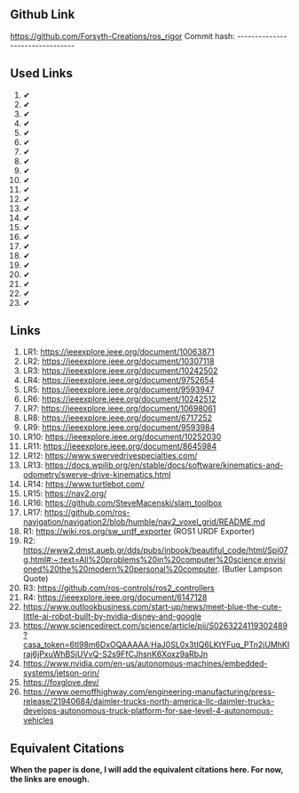 <!-- Structure of Lit Review:

- Synthesis 
- Critique
- Contrast
- Connection
- Gaps in Literature that My Research Addresses (My Niche)


* A well-constrained system is an intelligent and useful system

Links and Notes:

# Swerve Drive

(LR1) https://ieeexplore.ieee.org/document/10063871
    - Fuzzy logic control for swerve drive robots
    - I don't understand why they used fuzzy logic. Why not use PID instead, and if you want the motor to move fast or slow than you can just use a threshold that you wouldn't want the motor to exceed.
    - It also doesn't generalize to continuous angular control, as it's focus is on discrete values of the steering angle
    - Rise time of angle set seems really long, I don't understand why it was almost 9 seconds

(LR2) https://ieeexplore.ieee.org/document/10307118
    - Term "Azimuth Motors" used to describe swerve drive motors
    - They talk about the construction of their differential drive in this paper, and how other people put the motor directly on the wheel itself. I could also talk about this
    - They use gears for all their things, whereas mine is a belt system
    - 3D printed hubs
    - Their drive motor is going to get its wiring caught the more the wheel pivots, which is a problem I don't have to deal with
    - Their math was good, I used a great deal of that to inspire mine
    - I largely agree with their architecture. I like the distributed motor drivers, but that is almost a default decision with dealing with BLDC
    - They used a joystick, I used Nav2 and ROS2
    - I use a modulous operator to govern the critical point of change between 6.27 and 0 radians, they use some 'if' statement logic

(LR3) https://ieeexplore.ieee.org/document/10242502
    - Great interpretation of brushless DC motor requimrenets given the robot specifications
    - Also using a slip ring for the wiring, which doesn't make sense. They could've avoided that whole design by using the encoder directly on the motor, and enabling a homing sequence in the event of belt slippage
    - BTN Driver
    - They used PID tuning for their drive and steering motors, smart. Maybe I should also do this. It would be a nice addition/give extra data to the thesis

(LR4) https://ieeexplore.ieee.org/document/9752654
    - Seriously not useful. Too many open-ended statements, honestly just a summary of the state of the art. No real conclusions or anything useful

(LR5) https://ieeexplore.ieee.org/document/9593947
    - Great idea to use straight line tragectories to validate the control system. I should do this too, if time allows
    ( I could talk about tuning the Nav2 params to make the vehicle get there faster)

(LR6) https://ieeexplore.ieee.org/document/10242512
    - Discussion of error when trying to achieve a certain x and y position. However, this error condition is handled within Nav2, where it determines if it needs to re-plan based on the achieved final position
    - It also did planned trajectory path testing, which I could absolutely do

(LR7) https://ieeexplore.ieee.org/document/10698061
    - Drive motor is not in a differential drive format, and will cause wires to get caught in the wheel. I don't have this problem, as my motors are on the outside of the wheel, and the wires are routed through the chassis
    - Their communication schema was interesting with a PS4 controller, I can show my webapp as a counterpoint to this

(LR8) https://ieeexplore.ieee.org/document/6717252
    - A single motor that drives all the pivots by a chain? Yeah, that's not a good idea mechanically. Especially at this scale, without using tensioners
    - Actually, I don't like their design, but they had some great insight into managing battery consumption and power management. I should look into this more

# Navigation in ROS

(LR9) https://ieeexplore.ieee.org/document/9593984
    - This is just a turtlebot. They have an RPLidar (equivalent) on the top of the robot, and a Raspberry Pi Pico. Using Micro-Ros. Using Cartographer (Google I think?).  

(LR10) https://ieeexplore.ieee.org/document/10252030
    - Dynamic actors in the environment with the robot. HuNav agents
    - Slightly out of scope, I think making this work with my setup would cause a large delay. I'd like to talk about the intents of this paper, though, and suggest ways Nav2 might be able to do this. Maybe I can spawn a random box in the environment and have the robot navigate around it dynamically?

(LR11) https://ieeexplore.ieee.org/document/8645984
    - This experimented with changed the sensor set (Lidar or Lidar + RGB-D Camera).
    - Once the wheels are PID tuned, I could play around with max speed and how that impacts the straight line error

(LR12) https://www.swervedrivespecialties.com/

(LR13) https://docs.wpilib.org/en/stable/docs/software/kinematics-and-odometry/swerve-drive-kinematics.html

(LR14) https://www.turtlebot.com/

(LR15) https://nav2.org/

(LR16) https://github.com/SteveMacenski/slam_toolbox

(LR17) https://github.com/ros-navigation/navigation2/blob/humble/nav2_voxel_grid/README.md

-->


## Github Link

https://github.com/Forsyth-Creations/ros_rigor
Commit hash: --------------------------------

## Used Links

1. ✔
2. ✔ 
3. ✔
4. ✔
5. ✔
6. ✔
7. ✔
8. ✔
9. ✔
10. ✔
11. ✔
12. ✔
13. ✔
14. ✔
15. ✔
16. ✔
17. ✔
18. ✔
19. ✔
20. ✔
21. ✔
22. ✔
23. ✔

## Links

1. LR1: https://ieeexplore.ieee.org/document/10063871
2. LR2: https://ieeexplore.ieee.org/document/10307118
3. LR3: https://ieeexplore.ieee.org/document/10242502
4. LR4: https://ieeexplore.ieee.org/document/9752654
5.  LR5: https://ieeexplore.ieee.org/document/9593947
6. LR6: https://ieeexplore.ieee.org/document/10242512
7.  LR7: https://ieeexplore.ieee.org/document/10698061
8.  LR8: https://ieeexplore.ieee.org/document/6717252
9. LR9: https://ieeexplore.ieee.org/document/9593984
10. LR10: https://ieeexplore.ieee.org/document/10252030
11. LR11: https://ieeexplore.ieee.org/document/8645984
12. LR12: https://www.swervedrivespecialties.com/
13. LR13: https://docs.wpilib.org/en/stable/docs/software/kinematics-and-odometry/swerve-drive-kinematics.html
14. LR14: https://www.turtlebot.com/
15. LR15: https://nav2.org/
16. LR16: https://github.com/SteveMacenski/slam_toolbox
17. LR17: https://github.com/ros-navigation/navigation2/blob/humble/nav2_voxel_grid/README.md
18. R1: https://wiki.ros.org/sw_urdf_exporter (ROS1 URDF Exporter)
19. R2: https://www2.dmst.aueb.gr/dds/pubs/inbook/beautiful_code/html/Spi07g.html#:~:text=All%20problems%20in%20computer%20science,envisioned%20the%20modern%20personal%20computer. (Butler Lampson Quote)
20. R3: https://github.com/ros-controls/ros2_controllers
21. R4: https://ieeexplore.ieee.org/document/6147128
22. https://www.outlookbusiness.com/start-up/news/meet-blue-the-cute-little-ai-robot-built-by-nvidia-disney-and-google
23. https://www.sciencedirect.com/science/article/pii/S0263224119302489?casa_token=6tl98m6DxOQAAAAA:HaJ0SL0x3tIQ6LKtYFuq_PTn2jUMhKIraj6jPxuWhBSjUVvQ-S2s9FfCJhsnK6Xoxz9aRbJn
24. https://www.nvidia.com/en-us/autonomous-machines/embedded-systems/jetson-orin/
25. https://foxglove.dev/
26. https://www.oemoffhighway.com/engineering-manufacturing/press-release/21940684/daimler-trucks-north-america-llc-daimler-trucks-develops-autonomous-truck-platform-for-sae-level-4-autonomous-vehicles

## Equivalent Citations

**When the paper is done, I will add the equivalent citations here. For now, the links are enough.**